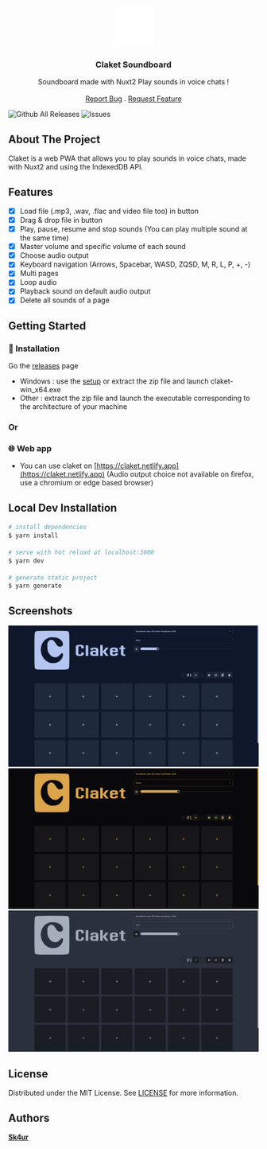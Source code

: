 <br/>
<p align="center">
  <a href="https://github.com/aera128/aera128/claket">
    <img src="static/icons/logo.png" alt="Logo" width="80" height="80">
  </a>

  <h3 align="center">Claket Soundboard</h3>

  <p align="center">
    Soundboard made with Nuxt2 Play sounds in voice chats !
    <br/>
    <br/>
    <a href="https://github.com/aera128/aera128/claket/issues">Report Bug</a>
    .
    <a href="https://github.com/aera128/aera128/claket/issues">Request Feature</a>
  </p>
</p>

![Github All Releases](https://img.shields.io/github/downloads/aera128/claket/total.svg)
![Issues](https://img.shields.io/github/issues/aera128/aera128/claket)

## About The Project

Claket is a web PWA that allows you to play sounds in voice chats, made with Nuxt2 and using the IndexedDB API.

## Features
- [x] Load file (.mp3, .wav, .flac and video file too) in button
- [x] Drag & drop file in button
- [x] Play, pause, resume and stop sounds (You can play multiple sound at the same time)
- [x] Master volume and specific volume of each sound
- [x] Choose audio output
- [x] Keyboard navigation (Arrows, Spacebar, WASD, ZQSD, M, R, L, P, +, -)
- [x] Multi pages
- [x] Loop audio
- [x] Playback sound on default audio output
- [x] Delete all sounds of a page
## Getting Started

### 🚧 Installation

Go the [releases](https://github.com/aera128/claket/releases/) page

- Windows : use the [setup](https://github.com/aera128/claket/releases/download/neutralino/claket-setup.exe) or extract the zip file and launch claket-win_x64.exe
- Other : extract the zip file and launch the executable corresponding to the architecture of your machine

### Or
### 🌐 Web app
- You can use claket on [https://claket.netlify.app](https://claket.netlify.app) (Audio output choice not available on firefox, use a chromium or edge based browser)

## Local Dev Installation

```bash
# install dependencies
$ yarn install

# serve with hot reload at localhost:3000
$ yarn dev

# generate static project
$ yarn generate
```

## Screenshots
![ScreenShot](screenshots/screenshot1.jpg)
![ScreenShot](screenshots/screenshot2.jpg)
![ScreenShot](screenshots/screenshot3.jpg)
## License

Distributed under the MIT License. See [LICENSE](https://github.com/aera128/aera128/claket/LICENSE) for more information.

## Authors

[**Sk4ur**](https://github.com/aera128/)
